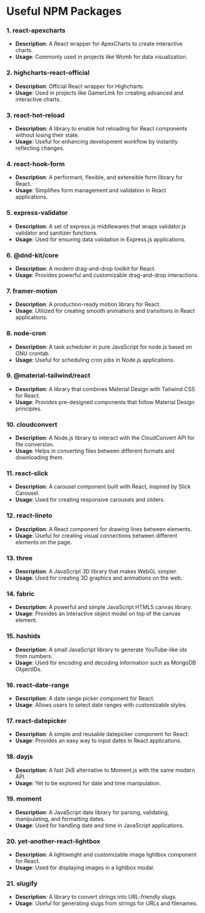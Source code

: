 # Useful NPM Packages

### 1. react-apexcharts
- **Description**: A React wrapper for ApexCharts to create interactive charts.
- **Usage**: Commonly used in projects like Womb for data visualization.

### 2. highcharts-react-official
- **Description**: Official React wrapper for Highcharts.
- **Usage**: Used in projects like GamerLink for creating advanced and interactive charts.

### 3. react-hot-reload
- **Description**: A library to enable hot reloading for React components without losing their state.
- **Usage**: Useful for enhancing development workflow by instantly reflecting changes.

### 4. react-hook-form
- **Description**: A performant, flexible, and extensible form library for React.
- **Usage**: Simplifies form management and validation in React applications.

### 5. express-validator
- **Description**: A set of express.js middlewares that wraps validator.js validator and sanitizer functions.
- **Usage**: Used for ensuring data validation in Express.js applications.

### 6. @dnd-kit/core
- **Description**: A modern drag-and-drop toolkit for React.
- **Usage**: Provides powerful and customizable drag-and-drop interactions.

### 7. framer-motion
- **Description**: A production-ready motion library for React.
- **Usage**: Utilized for creating smooth animations and transitions in React applications.

### 8. node-cron
- **Description**: A task scheduler in pure JavaScript for node.js based on GNU crontab.
- **Usage**: Useful for scheduling cron jobs in Node.js applications.

### 9. @material-tailwind/react
- **Description**: A library that combines Material Design with Tailwind CSS for React.
- **Usage**: Provides pre-designed components that follow Material Design principles.

### 10. cloudconvert
- **Description**: A Node.js library to interact with the CloudConvert API for file conversion.
- **Usage**: Helps in converting files between different formats and downloading them.

### 11. react-slick
- **Description**: A carousel component built with React, inspired by Slick Carousel.
- **Usage**: Used for creating responsive carousels and sliders.

### 12. react-lineto
- **Description**: A React component for drawing lines between elements.
- **Usage**: Useful for creating visual connections between different elements on the page.

### 13. three
- **Description**: A JavaScript 3D library that makes WebGL simpler.
- **Usage**: Used for creating 3D graphics and animations on the web.

### 14. fabric
- **Description**: A powerful and simple JavaScript HTML5 canvas library.
- **Usage**: Provides an interactive object model on top of the canvas element.

### 15. hashids
- **Description**: A small JavaScript library to generate YouTube-like ids from numbers.
- **Usage**: Used for encoding and decoding information such as MongoDB ObjectIDs.

### 16. react-date-range
- **Description**: A date range picker component for React.
- **Usage**: Allows users to select date ranges with customizable styles.

### 17. react-datepicker
- **Description**: A simple and reusable datepicker component for React.
- **Usage**: Provides an easy way to input dates in React applications.

### 18. dayjs
- **Description**: A fast 2kB alternative to Moment.js with the same modern API.
- **Usage**: Yet to be explored for date and time manipulation.

### 19. moment
- **Description**: A JavaScript date library for parsing, validating, manipulating, and formatting dates.
- **Usage**: Used for handling date and time in JavaScript applications.

### 20. yet-another-react-lightbox
- **Description**: A lightweight and customizable image lightbox component for React.
- **Usage**: Used for displaying images in a lightbox modal.

### 21. slugify
- **Description**: A library to convert strings into URL-friendly slugs.
- **Usage**: Useful for generating slugs from strings for URLs and filenames.